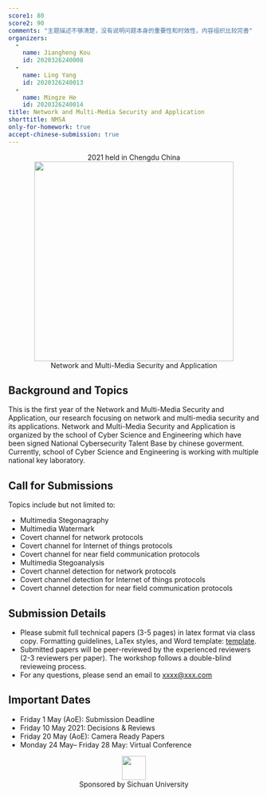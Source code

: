 ```yaml
---
score1: 80
score2: 90
comments: "主题描述不够清楚，没有说明问题本身的重要性和时效性，内容组织比较完善"
organizers:
  -
    name: Jiangheng Kou
    id: 2020326240008
  -
    name: Ling Yang
    id: 2020326240013
  -
    name: Mingze He
    id: 2020326240014
title: Network and Multi-Media Security and Application
shorttitle: NMSA
only-for-homework: true
accept-chinese-submission: true
---
```


<div align="center" markdown=1>
2021 held in Chengdu China
</div>
<div align="center" markdown=1>
<img src="cfp/chengdu-map.jpg.jpg" width="400">
</div>

<div align="center" markdown=1>Network and Multi-Media Security and Application
</div>

## Background and Topics

This is the first year of the Network and Multi-Media Security and Application,
our research focusing on network and multi-media security and its applications.
Network and Multi-Media Security and Application is organized by the school of
Cyber Science and Engineering which have been signed National Cybersecurity
Talent Base by chinese goverment. Currently, school of Cyber Science and
Engineering is working with multiple national key laboratory.

## Call for Submissions

  Topics include but not limited to:
  - Multimedia Stegonagraphy
  - Multimedia Watermark
  - Covert channel for network protocols
  - Covert channel for Internet of things protocols
  - Covert channel for near field communication protocols
  - Multimedia Stegoanalysis
  - Covert channel detection for network protocols
  - Covert channel detection for Internet of things protocols
  - Covert channel detection for near field communication protocols
## Submission Details
  - Please submit full technical papers (3-5 pages) in latex format via class copy.
  Formatting guidelines, LaTex styles, and Word template: [template](https://).
  - Submitted papers will be peer-reviewed by the experienced reviewers (2-3 reviewers per paper).
  The workshop follows a double-blind revieweing process.
  - For any questions, please send an email to xxxx@xxx.com

## Important Dates
  - Friday 1 May (AoE): Submission Deadline
  - Friday 10 May 2021: Decisions & Reviews
  - Friday 20 May (AoE): Camera Ready Papers
  - Monday 24 May– Friday 28 May: Virtual Conference

<div align="center" markdown=1>
<img src="cfp/Sichuan_University_logo.png" width="48"/>
<div align="center">Sponsored by Sichuan University
</div>
</div>
